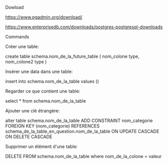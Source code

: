 Dowload

https://www.pgadmin.org/download/

https://www.enterprisedb.com/downloads/postgres-postgresql-downloads

Commands

Créer une table:

create table schema.nom_de_la_future_table (
  nom_colone type,
  nom_colone2 type
)

Insérer une data dans une table:

insert into schema.nom_de_la_table
values ()

Regarder ce que contient une table:

select * from schema.nom_de_la_table

Ajouter une clé étrangère:

alter table schema.nom_de_la_table ADD CONSTRAINT nom_categorie FOREIGN KEY (nom_categorie) REFERENCES schema_de_la_table_en_question.nom_de_la_table ON UPDATE CASCADE ON DELETE CASCADE

Supprimer un élément d'une table:

DELETE FROM schema.nom_de_la_table
where nom_de_la_colone = valeur
